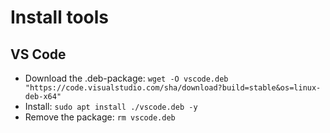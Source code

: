 # Install tools

## VS Code
- Download the .deb-package: `wget -O vscode.deb "https://code.visualstudio.com/sha/download?build=stable&os=linux-deb-x64"`
- Install: `sudo apt install ./vscode.deb -y`
- Remove the package: `rm vscode.deb`
